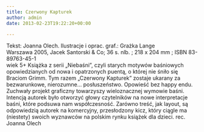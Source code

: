```yaml
---
title: Czerwony Kapturek
author: admin
date: 2013-02-23T19:22:20+00:00

---
```


  Tekst: Joanna Olech. Ilustracje i oprac. graf.: Grażka Lange<br /> Warszawa 2005, Jacek Santorski & Co; 36 s. nlb. ; 218 x 204 mm ; ISBN 83-89763-45-1<br /> wiek 5+
Książka z serii „Niebaśni”, czyli starych motywów baśniowych opowiedzianych od nowa i opatrzonych puentą, o której nie śniło się Braciom Grimm. Tym razem „Czerwony Kapturek” zostaje ukarany za bezwarunkowe, nierozumne&#8230; posłuszeństwo. Opowieść bez happy endu. Zuchwały projekt graficzny towarzyszy wieloznacznej wymowie baśni. Intencją autorek było otworzyć głowy czytelników na nowe interpretacje baśni, które podsuwa nam współczesność. Zarówno treść, jak layout, są odpowiedzią autorek na komercyjny, przesłodzony kicz, który ciągle ma (niestety) swoich wyznawców na polskim rynku książek dla dzieci.
rec. Joanna Olech
